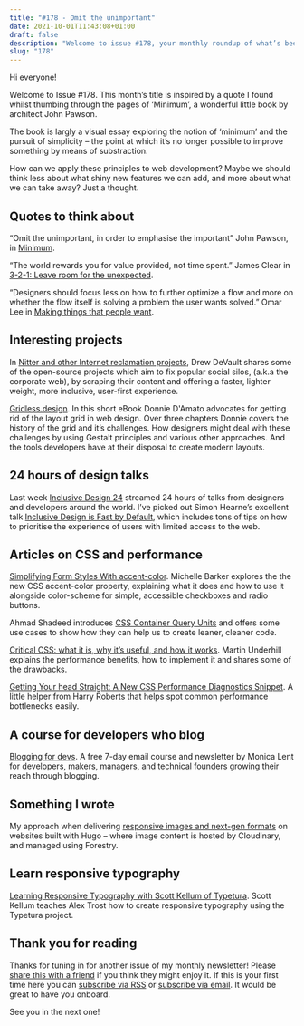 ```yaml
---
title: "#178 - Omit the unimportant"
date: 2021-10-01T11:43:08+01:00
draft: false
description: "Welcome to issue #178, your monthly roundup of what’s been happening in and around the world of web development."
slug: "178"
---
```


Hi everyone!

Welcome to Issue #178. This month’s title is inspired by a quote I found whilst thumbing through the pages of ‘Minimum’, a wonderful little book by architect John Pawson. 

The book is largly a visual essay exploring the notion of ‘minimum’ and the pursuit of simplicity – the point at which it’s no longer possible to improve something by means of substraction.

How can we apply these principles to web development? Maybe we should think less about what shiny new features we can add, and more about what we can take away? Just a thought.

## Quotes to think about

“Omit the unimportant, in order to emphasise the important” John Pawson, in [Minimum](https://www.goodreads.com/book/show/307594.Minimum?from_search=true&from_srp=true&qid=bEEg5pID6I&rank=2).

“The world rewards you for value provided, not time spent.” James Clear in [3-2-1: Leave room for the unexpected](https://newsletters.feedbinusercontent.com/c6c/c6cbea2d0219215cd6c6e66a31d356a19773a7ac.html).

“Designers should focus less on how to further optimize a flow and more on whether the flow itself is solving a problem the user wants solved.” Omar Lee in [Making things that people want](https://slack.design/articles/makethingsthatpeoplewant-insteadofwhatyouwantthemtowant/).


## Interesting projects

In [Nitter and other Internet reclamation projects](https://drewdevault.com/2021/09/23/Nitter-and-other-internet-reclamation-projects.html), Drew DeVault shares some of the open-source  projects which aim to fix popular social silos, (a.k.a  the corporate web), by scraping their content and offering a faster, lighter weight, more inclusive, user-first experience.  

[Gridless.design](https://gridless.design/). In this short eBook Donnie D'Amato advocates for getting rid of the layout grid in web design. Over three chapters Donnie covers the history of the grid and it’s challenges. How designers might deal with these challenges by using Gestalt principles and various other approaches. And the tools developers have at their disposal to create modern layouts.

## 24 hours of design talks

Last week [Inclusive Design 24](https://inclusivedesign24.org/2021/) streamed 24 hours of talks from designers and developers around the world. I’ve picked out  Simon Hearne’s excellent talk [Inclusive Design is Fast by Default](https://youtu.be/MiXy2x6flww), which includes tons of tips on how to prioritise the experience of users with limited access to the web.

## Articles on CSS and performance

[Simplifying Form Styles With accent-color](https://www.smashingmagazine.com/2021/09/simplifying-form-styles-accent-color/). Michelle Barker explores the the new CSS accent-color property, explaining what it does and how to use it alongside color-scheme for simple, accessible checkboxes and radio buttons.

Ahmad Shadeed introduces [CSS Container Query Units](https://ishadeed.com/article/container-query-units/) and offers some use cases to show how they can help us to create leaner, cleaner code. 

[Critical CSS: what it is, why it’s useful, and how it works](https://www.tempertemper.net/blog/critical-css-what-it-is-why-its-useful-and-how-it-works). Martin Underhill explains the performance benefits, how to implement it and shares some of the drawbacks.

[Getting Your head Straight: A New CSS Performance Diagnostics Snippet](https://www.smashingmagazine.com/2021/09/css-head-tag/). A little helper from Harry Roberts that helps spot common performance bottlenecks easily.


## A course for developers who blog

[Blogging for devs](https://bloggingfordevs.com/). A free 7-day email course and newsletter by Monica Lent for developers, makers, managers, and technical founders growing their reach through blogging.


## Something I wrote

My approach when delivering [responsive images and next-gen formats](https://harrycresswell.com/writing/responsive-images-next-gen-formats/) on websites built with Hugo – where image content is hosted by Cloudinary, and managed using Forestry. 


## Learn responsive typography

[Learning Responsive Typography with Scott Kellum of Typetura](https://www.youtube.com/watch?v=zI44Tvuh-Aw). Scott Kellum teaches Alex Trost how to create responsive typography using the Typetura project.

## Thank you for reading

Thanks for tuning in for another issue of my monthly newsletter! Please [share this with a friend](/newsletter/178/) if you think they might enjoy it. If this is your first time here you can [subscribe via RSS](/feeds/) or [subscribe via email](https://harrycresswell.us14.list-manage.com/subscribe/post?u=4e8fba8d0ab4a857159c0104e&id=d6ad2b65ca). It would be great to have you onboard. 

See you in the next one!